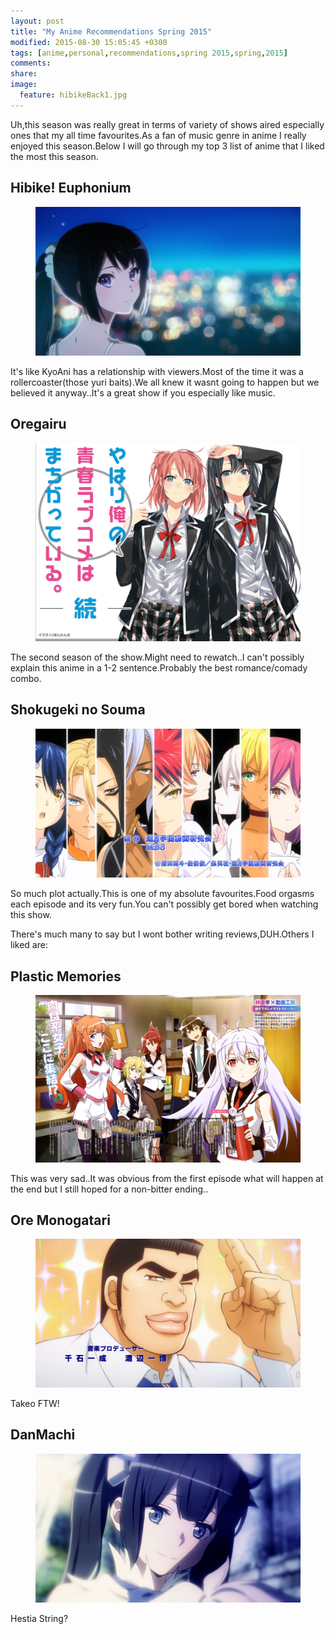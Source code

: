 ```yaml
---
layout: post
title: "My Anime Recommendations Spring 2015"
modified: 2015-08-30 15:05:45 +0300
tags: [anime,personal,recommendations,spring 2015,spring,2015]
comments: 
share: 
image:
  feature: hibikeBack1.jpg
---
```


Uh,this season was really great in terms of variety of shows aired especially ones that my all time favourites.As a fan of music genre in anime I really enjoyed this season.Below I will go through my top 3 list of anime that I liked the most this season.

## Hibike! Euphonium

<figure>
	<img src="/images/reina.jpg"></img>
</figure>
It's like KyoAni has a relationship with viewers.Most of the time it was a rollercoaster(those yuri baits).We all knew it wasnt going to happen but we believed it anyway..It's a great show if you especially like music.

## Oregairu

<figure>
	<img src="/images/oregairu.png"></img>
</figure>
The second season of the show.Might need to rewatch..I can't possibly explain this anime in a 1-2 sentence.Probably the best romance/comady combo.

## Shokugeki no Souma

<figure>
	<img src="/images/shokugeki.jpg"></img>
</figure>

So much plot actually.This is one of my absolute favourites.Food orgasms each episode and its very fun.You can't possibly get bored when watching this show.

There's much many to say but I wont bother writing reviews,DUH.Others I liked are:


## Plastic Memories

<figure>
	<img src="/images/plasticmemories.jpg"></img>
</figure>

This was very sad..It was obvious from the first episode what will happen at the end but I still hoped for a non-bitter ending..

## Ore Monogatari

<figure>
	<img src="/images/takeo.jpg"></img>
</figure>

Takeo FTW!


## DanMachi

<figure>
	<img src="/images/hestia.jpg"></img>
</figure>
Hestia String?


